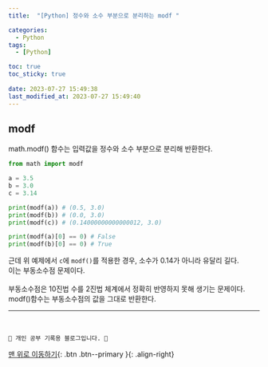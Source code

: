 ```yaml
---
title:  "[Python] 정수와 소수 부분으로 분리하는 modf "

categories:
  - Python
tags:
  - [Python]

toc: true
toc_sticky: true
 
date: 2023-07-27 15:49:38
last_modified_at: 2023-07-27 15:49:40
---
```



## modf
math.modf() 함수는 입력값을 정수와 소수 부분으로 분리해 반환한다.

```py
from math import modf

a = 3.5
b = 3.0
c = 3.14

print(modf(a)) # (0.5, 3.0)
print(modf(b)) # (0.0, 3.0)
print(modf(c)) # (0.14000000000000012, 3.0)

print(modf(a)[0] == 0) # False
print(modf(b)[0] == 0) # True
```
근데 위 예제에서 `c`에 `modf()`를 적용한 경우, 소수가 0.14가 아니라 유달리 길다. <br>
이는 부동소수점 문제이다. <br><br>
부동소수점은 10진법 수를 2진법 체계에서 정확히 반영하지 못해 생기는 문제이다. <br>
modf()함수는 부동소수점의 값을 그대로 반환한다.













***
<br>

    💛 개인 공부 기록용 블로그입니다. 👻

[맨 위로 이동하기](#){: .btn .btn--primary }{: .align-right}